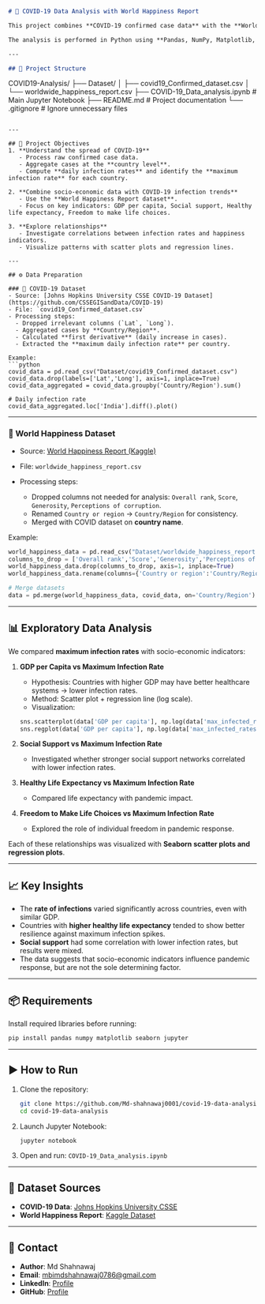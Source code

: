 

```markdown
# 🦠 COVID-19 Data Analysis with World Happiness Report

This project combines **COVID-19 confirmed case data** with the **World Happiness Report** to study the relationship between pandemic infection rates and socio-economic indicators such as **GDP per capita**, **social support**, **healthy life expectancy**, and **freedom to make life choices**.  

The analysis is performed in Python using **Pandas, NumPy, Matplotlib, and Seaborn**, with detailed visualizations and comparisons across countries.

---

## 📂 Project Structure
```

COVID19-Analysis/
├── Dataset/
│   ├── covid19\_Confirmed\_dataset.csv
│   └── worldwide\_happiness\_report.csv
├── COVID-19\_Data\_analysis.ipynb   # Main Jupyter Notebook
├── README.md                      # Project documentation
└── .gitignore                     # Ignore unnecessary files

````

---

## 🎯 Project Objectives
1. **Understand the spread of COVID-19**  
   - Process raw confirmed case data.  
   - Aggregate cases at the **country level**.  
   - Compute **daily infection rates** and identify the **maximum infection rate** for each country.  

2. **Combine socio-economic data with COVID-19 infection trends**  
   - Use the **World Happiness Report dataset**.  
   - Focus on key indicators: GDP per capita, Social support, Healthy life expectancy, Freedom to make life choices.  

3. **Explore relationships**  
   - Investigate correlations between infection rates and happiness indicators.  
   - Visualize patterns with scatter plots and regression lines.  

---

## ⚙️ Data Preparation

### 🔹 COVID-19 Dataset
- Source: [Johns Hopkins University CSSE COVID-19 Dataset](https://github.com/CSSEGISandData/COVID-19)  
- File: `covid19_Confirmed_dataset.csv`  
- Processing steps:
  - Dropped irrelevant columns (`Lat`, `Long`).  
  - Aggregated cases by **Country/Region**.  
  - Calculated **first derivative** (daily increase in cases).  
  - Extracted the **maximum daily infection rate** per country.  

Example:
```python
covid_data = pd.read_csv("Dataset/covid19_Confirmed_dataset.csv")
covid_data.drop(labels=['Lat','Long'], axis=1, inplace=True)
covid_data_aggregated = covid_data.groupby('Country/Region').sum()

# Daily infection rate
covid_data_aggregated.loc['India'].diff().plot()
````

---

### 🔹 World Happiness Dataset

* Source: [World Happiness Report (Kaggle)](https://www.kaggle.com/unsdsn/world-happiness)
* File: `worldwide_happiness_report.csv`
* Processing steps:

  * Dropped columns not needed for analysis: `Overall rank`, `Score`, `Generosity`, `Perceptions of corruption`.
  * Renamed `Country or region` → `Country/Region` for consistency.
  * Merged with COVID dataset on **country name**.

Example:

```python
world_happiness_data = pd.read_csv("Dataset/worldwide_happiness_report.csv")
columns_to_drop = ['Overall rank','Score','Generosity','Perceptions of corruption']
world_happiness_data.drop(columns_to_drop, axis=1, inplace=True)
world_happiness_data.rename(columns={'Country or region':'Country/Region'}, inplace=True)

# Merge datasets
data = pd.merge(world_happiness_data, covid_data, on='Country/Region')
```

---

## 📊 Exploratory Data Analysis

We compared **maximum infection rates** with socio-economic indicators:

1. **GDP per Capita vs Maximum Infection Rate**

   * Hypothesis: Countries with higher GDP may have better healthcare systems → lower infection rates.
   * Method: Scatter plot + regression line (log scale).
   * Visualization:

   ```python
   sns.scatterplot(data['GDP per capita'], np.log(data['max_infected_rates']))
   sns.regplot(data['GDP per capita'], np.log(data['max_infected_rates']))
   ```

2. **Social Support vs Maximum Infection Rate**

   * Investigated whether stronger social support networks correlated with lower infection rates.

3. **Healthy Life Expectancy vs Maximum Infection Rate**

   * Compared life expectancy with pandemic impact.

4. **Freedom to Make Life Choices vs Maximum Infection Rate**

   * Explored the role of individual freedom in pandemic response.

Each of these relationships was visualized with **Seaborn scatter plots and regression plots**.

---

## 📈 Key Insights

* The **rate of infections** varied significantly across countries, even with similar GDP.
* Countries with **higher healthy life expectancy** tended to show better resilience against maximum infection spikes.
* **Social support** had some correlation with lower infection rates, but results were mixed.
* The data suggests that socio-economic indicators influence pandemic response, but are not the sole determining factor.

---

## 📦 Requirements

Install required libraries before running:

```bash
pip install pandas numpy matplotlib seaborn jupyter
```

---

## ▶️ How to Run

1. Clone the repository:

   ```bash
   git clone https://github.com/Md-shahnawaj0001/covid-19-data-analysis.git
   cd covid-19-data-analysis
   ```
2. Launch Jupyter Notebook:

   ```bash
   jupyter notebook
   ```
3. Open and run:
   `COVID-19_Data_analysis.ipynb`

---

## 📑 Dataset Sources

* **COVID-19 Data**: [Johns Hopkins University CSSE](https://github.com/CSSEGISandData/COVID-19)
* **World Happiness Report**: [Kaggle Dataset](https://www.kaggle.com/unsdsn/world-happiness)

---

## 📧 Contact

* **Author**: Md Shahnawaj
* **Email**: [mbimdshahnawaj0786@gmail.com](mailto:mbimdshahnawaj0786@gmail.com)
* **LinkedIn**: [Profile](https://www.linkedin.com/in/md-shahnawaj-9152092b4)
* **GitHub**: [Profile](https://github.com/Md-shahnawaj0001)

